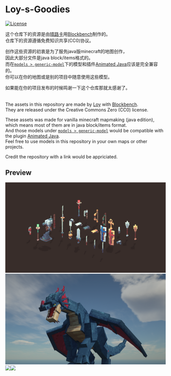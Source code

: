 # Loy-s-Goodies
[![License](https://img.shields.io/badge/license-CC0-blue.svg)](https://github.com/sparklinlabs/superpowers-asset-packs/blob/master/LICENSE.txt)

这个仓库下的资源是由[晴路卡](https://space.bilibili.com/33229178)用[Blockbench](https://twitter.com/blockbench)制作的。  
仓库下的资源遵循免费知识共享(CC0)协议。  

创作这些资源的初衷是为了服务java版minecraft的地图创作，  
因此大部分文件是java block/items格式的。  
而在[`models > generic-model`](https://github.com/SL0ANE/Loy-s-Goodies/tree/main/models/generic-model)下的模型和插件[Animated Java](https://animated-java.dev)应该是完全兼容的。  
你可以在你的地图或是别的项目中随意使用这些模型。  

如果能在你的项目发布的时候鸣谢一下这个仓库那就太感谢了。
<br/>
<br/>
<br/>
The assets in this repository are made by [Loy](https://twitter.com/LOY60650244) with [Blockbench](https://twitter.com/blockbench).  
They are released under the Creative Commons Zero (CC0) license.  

These assets was made for vanilla minecraft mapmaking (java edition),  
which means most of them are in java block/items format.  
And those models under [`models > generic-model`](https://github.com/SL0ANE/Loy-s-Goodies/tree/main/models/generic-model) would be compatible with the plugin [Animated Java](https://animated-java.dev).  
Feel free to use models in this repository in your own maps or other projects.  

Credit the repository with a link would be appriciated.

## Preview

[![](https://github.com/SL0ANE/Loy-s-Goodies/blob/main/preview/arropvp.png)](https://github.com/SL0ANE/Loy-s-Goodies/tree/main/models/java-model/tools%20%26%20weapons)
[![](https://github.com/SL0ANE/Loy-s-Goodies/blob/main/preview/dragon.png)](https://github.com/SL0ANE/Loy-s-Goodies/tree/main/models/generic-model/creatures)
[<img src="https://github.com/SL0ANE/Loy-s-Goodies/blob/main/preview/female_walk.gif" width="415px">](https://github.com/SL0ANE/Loy-s-Goodies/blob/main/models/generic-model/characters/230422_female_template.bbmodel)[<img src="https://github.com/SL0ANE/Loy-s-Goodies/blob/main/preview/female_run.gif" width="415px">](https://github.com/SL0ANE/Loy-s-Goodies/blob/main/models/generic-model/characters/230422_female_template.bbmodel)
